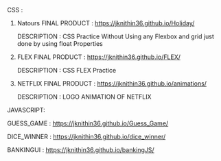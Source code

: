 CSS :

1. Natours FINAL PRODUCT : https://jknithin36.github.io/Holiday/

    DESCRIPTION : CSS Practice Without Using any Flexbox and grid just done by using float Properties
3. FLEX FINAL PRODUCT : https://jknithin36.github.io/FLEX/

    DESCRIPTION : CSS FLEX Practice
5. NETFLIX FINAL PRODUCT : https://jknithin36.github.io/animations/

    DESCRIPTION : LOGO ANIMATION OF NETFLIX



JAVASCRIPT:

GUESS_GAME : https://jknithin36.github.io/Guess_Game/

DICE_WINNER : https://jknithin36.github.io/dice_winner/

BANKINGUI : https://jknithin36.github.io/bankingJS/
